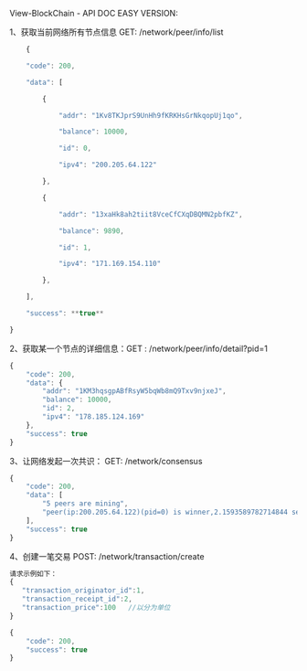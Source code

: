 View-BlockChain - API DOC EASY VERSION:

1、获取当前网络所有节点信息  GET:  /network/peer/info/list  

```javascript
	{

​    "code": 200,

​    "data": [

​        {

​            "addr": "1Kv8TKJprS9UnHh9fKRKHsGrNkqopUj1qo",

​            "balance": 10000,

​            "id": 0,

​            "ipv4": "200.205.64.122"

​        },

​        {

​            "addr": "13xaHk8ah2tiit8VceCfCXqDBQMN2pbfKZ",

​            "balance": 9890,

​            "id": 1,

​            "ipv4": "171.169.154.110"

​        },

​    ],

​    "success": **true**

}
```



2、获取某一个节点的详细信息：GET : /network/peer/info/detail?pid=1

```javascript
{
    "code": 200,
    "data": {
        "addr": "1KM3hqsgpABfRsyW5bqWb8mQ9Txv9njxeJ",
        "balance": 10000,
        "id": 2,
        "ipv4": "178.185.124.169"
    },
    "success": true
}
```



3、让网络发起一次共识： GET:  /network/consensus

```javascript
{
    "code": 200,
    "data": [
        "5 peers are mining",
        "peer(ip:200.205.64.122)(pid=0) is winner,2.1593589782714844 secs used"
    ],
    "success": true
}
```



4、创建一笔交易 POST: /network/transaction/create

```javascript
请求示例如下：
{
   "transaction_originator_id":1,
   "transaction_receipt_id":2,   
   "transaction_price":100   //以分为单位
}
```



```javascript
{
    "code": 200,
    "success": true
}
```

